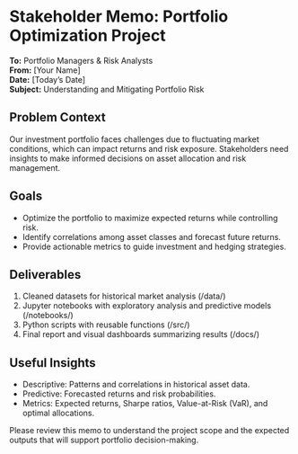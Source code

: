 # Stakeholder Memo: Portfolio Optimization Project

**To:** Portfolio Managers & Risk Analysts  
**From:** [Your Name]  
**Date:** [Today’s Date]  
**Subject:** Understanding and Mitigating Portfolio Risk

## Problem Context
Our investment portfolio faces challenges due to fluctuating market conditions, which can impact returns and risk exposure. Stakeholders need insights to make informed decisions on asset allocation and risk management.

## Goals
- Optimize the portfolio to maximize expected returns while controlling risk.
- Identify correlations among asset classes and forecast future returns.
- Provide actionable metrics to guide investment and hedging strategies.

## Deliverables
1. Cleaned datasets for historical market analysis (/data/)
2. Jupyter notebooks with exploratory analysis and predictive models (/notebooks/)
3. Python scripts with reusable functions (/src/)
4. Final report and visual dashboards summarizing results (/docs/)

## Useful Insights
- Descriptive: Patterns and correlations in historical asset data.
- Predictive: Forecasted returns and risk probabilities.
- Metrics: Expected returns, Sharpe ratios, Value-at-Risk (VaR), and optimal allocations.

Please review this memo to understand the project scope and the expected outputs that will support portfolio decision-making.

